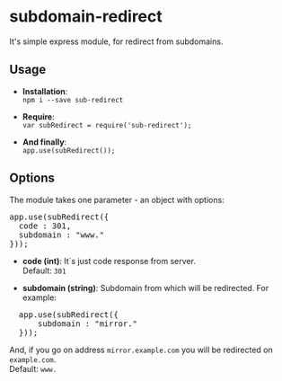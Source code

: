 # subdomain-redirect

It's simple express module, for redirect from subdomains.

## Usage
* **Installation**: <br />
  `npm i --save sub-redirect`

* **Require**: <br />
  `var subRedirect = require('sub-redirect');`

* **And finally**: <br />
  `app.use(subRedirect());`

## Options

The module takes one parameter - an object with options: <br />
<pre>
app.use(subRedirect({
  code : 301,
  subdomain : "www."
}));
</pre>

* **code (int)**:
  It\`s just code response from server. <br />
  Default: `301`

* **subdomain (string)**:
  Subdomain from which will be redirected. For example: <br />
<pre>
  app.use(subRedirect({
      subdomain : "mirror."
  }));
</pre>
  And, if you go on address `mirror.example.com` you will be redirected on `example.com`.<br />
  Default: `www.`
  
